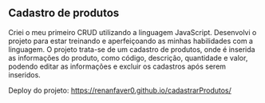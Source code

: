 ## Cadastro de produtos

Criei o meu primeiro CRUD utilizando a linguagem JavaScript.
Desenvolvi o projeto para estar treinando e aperfeiçoando as minhas habilidades com a linguagem.
O projeto trata-se de um cadastro de produtos, onde é inserida as informações do produto, como código, descrição, quantidade e valor, podendo editar as informações e excluir os cadastros após serem inseridos.

Deploy do projeto: https://renanfaver0.github.io/cadastrarProdutos/
